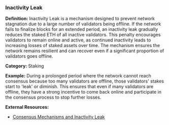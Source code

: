 ### Inactivity Leak

**Definition:** Inactivity Leak is a mechanism designed to prevent network stagnation due to a large number of validators being offline. If the network fails to finalize blocks for an extended period, an inactivity leak gradually reduces the staked ETH of all inactive validators. This penalty encourages validators to remain online and active, as continued inactivity leads to increasing losses of staked assets over time. The mechanism ensures the network remains resilient and can recover even if a significant proportion of validators goes offline.

**Category:** Staking

**Example:** During a prolonged period where the network cannot reach consensus because too many validators are offline, those validators' stakes start to 'leak' or diminish. This ensures that even if many validators are offline, they have a strong incentive to come back online and participate in the consensus process to stop further losses.

**External Resources:**
- [Consensus Mechanisms and Inactivity Leak](https://ethereum.org/en/developers/docs/consensus-mechanisms/pos/)